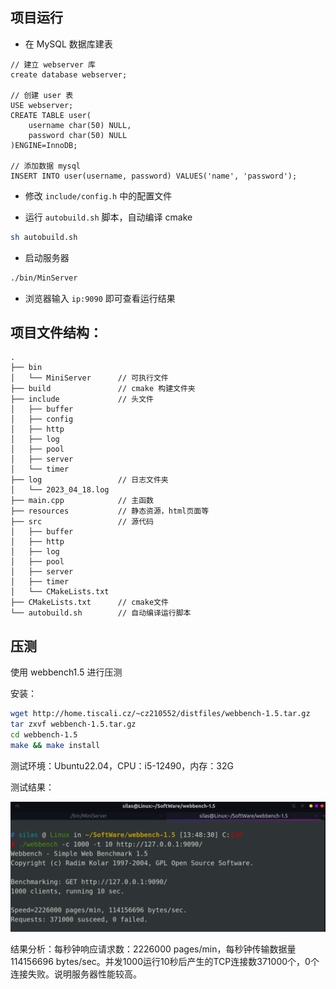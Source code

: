 ## 项目运行

- 在 MySQL 数据库建表

```mysql
// 建立 webserver 库
create database webserver;

// 创建 user 表
USE webserver;
CREATE TABLE user(
	username char(50) NULL,
	password char(50) NULL
)ENGINE=InnoDB;

// 添加数据 mysql
INSERT INTO user(username, password) VALUES('name', 'password');
```

- 修改 `include/config.h` 中的配置文件
 
- 运行 `autobuild.sh` 脚本，自动编译 cmake

```bash
sh autobuild.sh
```

- 启动服务器

```bash
./bin/MinServer
```
  
- 浏览器输入 `ip:9090` 即可查看运行结果

## 项目文件结构：
```
.
├── bin
│   └── MiniServer      // 可执行文件
├── build               // cmake 构建文件夹
├── include             // 头文件
│   ├── buffer
│   ├── config
│   ├── http
│   ├── log
│   ├── pool
│   ├── server
│   └── timer 
├── log                 // 日志文件夹
│   └── 2023_04_18.log
├── main.cpp            // 主函数
├── resources           // 静态资源，html页面等
├── src                 // 源代码
│   ├── buffer
│   ├── http
│   ├── log
│   ├── pool
│   ├── server
│   ├── timer
│   └── CMakeLists.txt
├── CMakeLists.txt      // cmake文件
└── autobuild.sh        // 自动编译运行脚本
```

## 压测
使用 webbench1.5 进行压测

安装：

```bash
wget http://home.tiscali.cz/~cz210552/distfiles/webbench-1.5.tar.gz
tar zxvf webbench-1.5.tar.gz
cd webbench-1.5
make && make install
```

测试环境：Ubuntu22.04，CPU：i5-12490，内存：32G 

测试结果： 

![](./resources/images/webbench-result.png)

结果分析：每秒钟响应请求数：2226000 pages/min，每秒钟传输数据量114156696 bytes/sec。并发1000运行10秒后产生的TCP连接数371000个，0个连接失败。说明服务器性能较高。 
